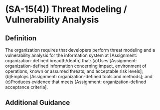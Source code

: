 
# (SA-15(4)) Threat Modeling / Vulnerability Analysis

## Definition

The organization requires that developers perform threat modeling and a vulnerability analysis for the information system at [Assignment: organization-defined breadth/depth] that:
(a)Uses [Assignment: organization-defined information concerning impact, environment of operations, known or assumed threats, and acceptable risk levels];
(b)Employs [Assignment: organization-defined tools and methods]; and
(c)Produces evidence that meets [Assignment: organization-defined acceptance criteria].

## Additional Guidance


